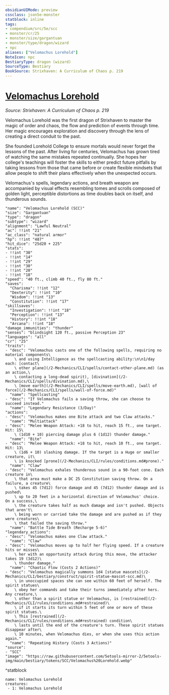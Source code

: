 ```yaml
---
obsidianUIMode: preview
cssclass: json5e-monster
statblock: inline
tags:
- compendium/src/5e/scc
- monster/cr/25
- monster/size/gargantuan
- monster/type/dragon/wizard
- npc
aliases: ["Velomachus Lorehold"]
NoteIcon: npc
BestiaryType: dragon (wizard)
SourceType: Bestiary
BookSource: Strixhaven: A Curriculum of Chaos p. 219
---
```

# [Velomachus Lorehold](2-Mechanics/CLI/bestiary/npc/velomachus-lorehold-scc.md)
*Source: Strixhaven: A Curriculum of Chaos p. 219*  

Velomachus Lorehold was the first dragon of Strixhaven to master the magic of order and chaos, the flow and prediction of events through time. Her magic encourages exploration and discovery through the lens of creating a direct conduit to the past.

She founded Lorehold College to ensure mortals would never forget the lessons of the past. After living for centuries, Velomachus has grown tired of watching the same mistakes repeated continually. She hopes her college's teachings will foster the skills to either predict future pitfalls by taking lessons from those that came before or create flexible mindsets that allow people to shift their plans effectively when the unexpected occurs.

Velomachus's spells, legendary actions, and breath weapon are accompanied by visual effects resembling tomes and scrolls composed of golden light, perceptible distortions as time doubles back on itself, and thunderous sounds.

```statblock
"name": "Velomachus Lorehold (SCC)"
"size": "Gargantuan"
"type": "dragon"
"subtype": "wizard"
"alignment": "Lawful Neutral"
"ac": !!int "21"
"ac_class": "natural armor"
"hp": !!int "487"
"hit_dice": "25d20 + 225"
"stats":
- !!int "30"
- !!int "14"
- !!int "29"
- !!int "30"
- !!int "20"
- !!int "18"
"speed": "40 ft., climb 40 ft., fly 80 ft."
"saves":
  "Charisma": !!int "12"
  "Dexterity": !!int "10"
  "Wisdom": !!int "13"
  "Constitution": !!int "17"
"skillsaves":
  "Investigation": !!int "18"
  "Perception": !!int "13"
  "History": !!int "18"
  "Arcana": !!int "18"
"damage_immunities": "thunder"
"senses": "blindsight 120 ft., passive Perception 23"
"languages": "all"
"cr": "25"
"traits":
- "desc": "Velomachus casts one of the following spells, requiring no material components\
    \ and using Intelligence as the spellcasting ability:\n\n1/day each: [contact\
    \ other plane](/2-Mechanics/CLI/spells/contact-other-plane.md) (as an action,\
    \ contacting a long-dead spirit), [divination](/2-Mechanics/CLI/spells/divination.md),\
    \ [move earth](/2-Mechanics/CLI/spells/move-earth.md), [wall of force](/2-Mechanics/CLI/spells/wall-of-force.md)"
  "name": "Spellcasting"
- "desc": "If Velomachus fails a saving throw, she can choose to succeed instead."
  "name": "Legendary Resistance (3/Day)"
"actions":
- "desc": "Velomachus makes one Bite attack and two Claw attacks."
  "name": "Multiattack"
- "desc": "Melee Weapon Attack: +18 to hit, reach 15 ft., one target. Hit: 15\
    \ (1d10 + 10) piercing damage plus 6 (1d12) thunder damage."
  "name": "Bite"
- "desc": "Melee Weapon Attack: +18 to hit, reach 10 ft., one target. Hit: 13\
    \ (1d6 + 10) slashing damage. If the target is a Huge or smaller creature, it\
    \ is knocked [prone](/2-Mechanics/CLI/rules/conditions.md#prone)."
  "name": "Claw"
- "desc": "Velomachus exhales thunderous sound in a 90-foot cone. Each creature in\
    \ that area must make a DC 25 Constitution saving throw. On a failure, a creature\
    \ takes 45 (7d12) force damage and 45 (7d12) thunder damage and is pushed\
    \ up to 20 feet in a horizontal direction of Velomachus' choice. On a success,\
    \ the creature takes half as much damage and isn't pushed. Objects that aren't\
    \ being worn or carried take the damage and are pushed as if they were creatures\
    \ that failed the saving throw."
  "name": "Battle Tide Breath (Recharge 5-6)"
"legendary_actions":
- "desc": "Velomachus makes one Claw attack."
  "name": "Claw"
- "desc": "Velomachus moves up to half her flying speed. If a creature hits or misses\
    \ her with an opportunity attack during this move, the attacker takes 19 (3d12)\
    \ thunder damage."
  "name": "Chaotic Flow (Costs 2 Actions)"
- "desc": "Velomachus magically summons 1d4 [statue mascots](/2-Mechanics/CLI/bestiary/construct/spirit-statue-mascot-scc.md)\
    \ in unoccupied spaces she can see within 60 feet of herself. The spirit statues\
    \ obey her commands and take their turns immediately after hers. Any creature,\
    \ other than a spirit statue or Velomachus, is [restrained](/2-Mechanics/CLI/rules/conditions.md#restrained)\
    \ if it starts its turn within 5 feet of one or more of these spirit statues.\
    \ This [restrained](/2-Mechanics/CLI/rules/conditions.md#restrained) condition\
    \ lasts until the end of the creature's turn. These spirit statues disappear after\
    \ 10 minutes, when Velomachus dies, or when she uses this action again."
  "name": "Repeating History (Costs 3 Actions)"
"source":
- "SCC"
"image": "https://raw.githubusercontent.com/5etools-mirror-2/5etools-img/main/bestiary/tokens/SCC/Velomachus%20Lorehold.webp"
```
^statblock

```encounter-table
name: Velomachus Lorehold
creatures:
 - 1: Velomachus Lorehold
```